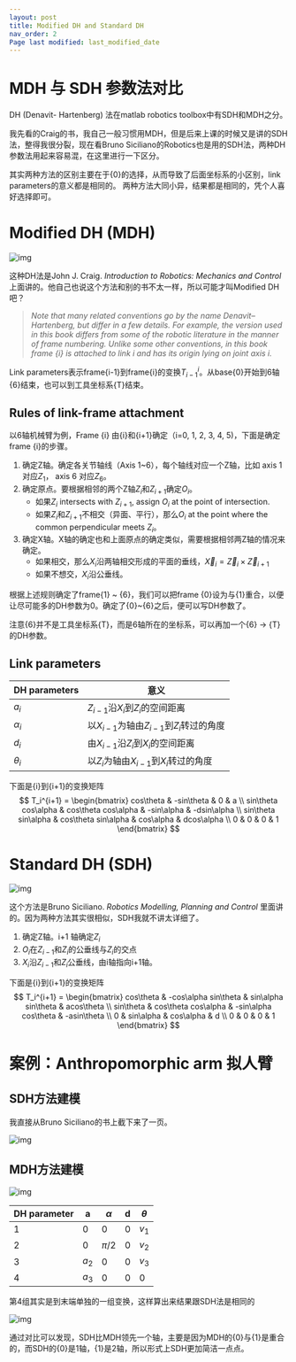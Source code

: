 ```yaml
---
layout: post
title: Modified DH and Standard DH
nav_order: 2
Page last modified: last_modified_date
---
```

# MDH 与 SDH  参数法对比

DH (Denavit- Hartenberg) 法在matlab robotics toolbox中有SDH和MDH之分。

我先看的Craig的书，我自己一般习惯用MDH，但是后来上课的时候又是讲的SDH法，整得我很分裂，现在看Bruno Siciliano的Robotics也是用的SDH法，两种DH参数法用起来容易混，在这里进行一下区分。

其实两种方法的区别主要在于{0}的选择，从而导致了后面坐标系的小区别，link parameters的意义都是相同的。 两种方法大同小异，结果都是相同的，凭个人喜好选择即可。

# Modified DH (MDH)

![img]({{site.url}}/assets/images/DH/Fig1.jpg)

这种DH法是John J. Craig. *Introduction to Robotics: Mechanics and Control* 上面讲的。他自己也说这个方法和别的书不太一样，所以可能才叫Modified DH吧？

> *Note that many related conventions go by the name Denavit–Hartenberg, but differ in a few details. For example, the version used in this book differs from some of the robotic literature in the manner of frame numbering. Unlike some other conventions, in this book frame {i} is attached to link i and has its origin lying on joint axis i.* 

Link parameters表示frame{i-1}到frame{i}的变换$T_{i-1}^i$。从base{0}开始到6轴{6}结束，也可以到工具坐标系{T}结束。

## Rules of link-frame attachment

以6轴机械臂为例，Frame {i} 由{i}和{i+1}确定（i=0, 1, 2, 3, 4, 5)，下面是确定 frame {i}的步骤。

1. 确定Z轴。确定各关节轴线（Axis 1~6），每个轴线对应一个Z轴，比如 axis 1 对应$Z_1$， axis 6 对应$Z_6$。
2. 确定原点。要根据相邻的两个Z轴$Z_i$和$Z_{i+1}$确定$O_i$。
    - 如果$Z_i$ intersects with $Z_{i+1}$, assign $O_i$ at the point of intersection.
    - 如果$Z_i$和$Z_{i+1}$不相交（异面、平行），那么$O_i$ at the point where the common perpendicular meets $Z_i$。
3. 确定X轴。X轴的确定也和上面原点的确定类似，需要根据相邻两Z轴的情况来确定。
    - 如果相交，那么$X_i$沿两轴相交形成的平面的垂线，$\vec X_i=\vec Z_i\times \vec Z_{i+1}$
    - 如果不想交，$X_i$沿公垂线。

根据上述规则确定了frame{1} ~ {6}，我们可以把frame {0}设为与{1}重合，以便让尽可能多的DH参数为0。确定了{0}~{6}之后，便可以写DH参数了。

注意{6}并不是工具坐标系{T}，而是6轴所在的坐标系，可以再加一个{6} -> {T}的DH参数。

## Link parameters

| DH parameters | 意义                                        |
| ------------- | ------------------------------------------- |
| $a_i$         | $Z_{i-1}$沿$X_i$到$Z_i$的空间距离           |
| $\alpha_i$    | 以$X_{i-1}$为轴由$Z_{i-1}$到$Z_i$转过的角度 |
| $d_i$         | 由$X_{i-1}$沿$Z_i$到$X_i$的空间距离         |
| $\theta_i$    | 以$Z_i$为轴由$X_{i-1}$到$X_i$转过的角度     |

下面是{i}到{i+1}的变换矩阵
$$
T_i^{i+1} = \begin{bmatrix}
cos\theta & -sin\theta & 0 & a \\
sin\theta cos\alpha & cos\theta cos\alpha & -sin\alpha & -dsin\alpha \\
sin\theta sin\alpha & cos\theta sin\alpha &  cos\alpha &  dcos\alpha \\
0 & 0 & 0 & 1
\end{bmatrix}
$$

# Standard DH (SDH)

![img]({{site.url}}/assets/images/DH/Fig2.jpg)

这个方法是Bruno Siciliano. *Robotics Modelling, Planning and Control* 里面讲的。因为两种方法其实很相似，SDH我就不讲太详细了。

1. 确定Z轴。i+1 轴确定$Z_i$
2. $O_i$在$Z_{i-1}$和$Z_i$的公垂线与$Z_i$的交点
3. $X_i$沿$Z_{i-1}$和$Z_i$公垂线，由i轴指向i+1轴。

下面是{i}到{i+1}的变换矩阵
$$
T_i^{i+1} = \begin{bmatrix}
cos\theta & -cos\alpha sin\theta & sin\alpha sin\theta & acos\theta \\
sin\theta & cos\theta cos\alpha & -sin\alpha cos\theta & -asin\theta \\
0 &  sin\alpha  &  cos\alpha &  d \\
0 & 0 & 0 & 1
\end{bmatrix}
$$



# 案例：Anthropomorphic arm 拟人臂

## SDH方法建模

我直接从Bruno Siciliano的书上截下来了一页。

![img]({{site.url}}/assets/images/DH/Fig3.jpg)




## MDH方法建模

![img]({{site.url}}/assets/images/DH/Fig4.jpg)


| DH parameter | a     | $\alpha$ | d    | $\theta$ |
| ------------ | ----- | -------- | ---- | -------- |
| 1            | 0     | 0        | 0    | $v_1$    |
| 2            | 0     | $\pi/2$  | 0    | $v_2$    |
| 3            | $a_2$ | 0        | 0    | $v_3$    |
| 4            | $a_3$ | 0        | 0    | 0        |

第4组其实是到末端单独的一组变换，这样算出来结果跟SDH法是相同的

![img]({{site.url}}/assets/images/DH/Fig5.jpg)


通过对比可以发现，SDH比MDH领先一个轴，主要是因为MDH的{0}与{1}是重合的，而SDH的{0}是1轴，{1}是2轴，所以形式上SDH更加简洁一点点。